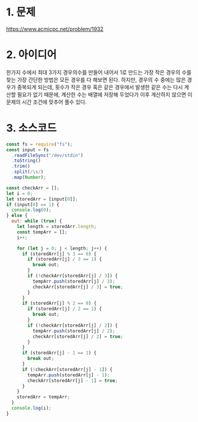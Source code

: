 # 1. 문제

https://www.acmicpc.net/problem/1932

# 2. 아이디어

한가지 수에서 최대 3가지 경우의수를 만들어 내어서 1로 만드는 가장 작은 경우의 수를 찾는 가장 간단한 방법은 모든 경우를 다 해보면 된다. 하지만, 경우의 수 중에는 많은 경우가 중복되게 되는데, 횟수가 작은 경우 혹은 같은 경우에서 발생한 같은 수는 다시 계산할 필요가 없기 때문에, 계산한 수는 배열에 저장해 두었다가 이후 계산하지 않으면 이 문제의 시간 조건에 맞추어 풀수 있다.

# 3. 소스코드

```javascript
const fs = require("fs");
const input = fs
  .readFileSync("/dev/stdin")
  .toString()
  .trim()
  .split(/\s/)
  .map(Number);

const checkArr = [];
let i = 0;
let storedArr = [input[0]];
if (input[0] == 1) {
  console.log(0);
} else {
  out: while (true) {
    let length = storedArr.length;
    const tempArr = [];
    i++;

    for (let j = 0; j < length; j++) {
      if (storedArr[j] % 3 == 0) {
        if (storedArr[j] / 3 == 1) {
          break out;
        }
        if (!checkArr[storedArr[j] / 3]) {
          tempArr.push(storedArr[j] / 3);
          checkArr[storedArr[j] / 3] = true;
        }
      }
      if (storedArr[j] % 2 == 0) {
        if (storedArr[j] / 2 == 1) {
          break out;
        }
        if (!checkArr[storedArr[j] / 2]) {
          tempArr.push(storedArr[j] / 2);
          checkArr[storedArr[j] / 2] = true;
        }
      }
      if (storedArr[j] - 1 == 1) {
        break out;
      }
      if (!checkArr[storedArr[j] - 1]) {
        tempArr.push(storedArr[j] - 1);
        checkArr[storedArr[j] - 1] = true;
      }
    }
    storedArr = tempArr;
  }
  console.log(i);
}
```
